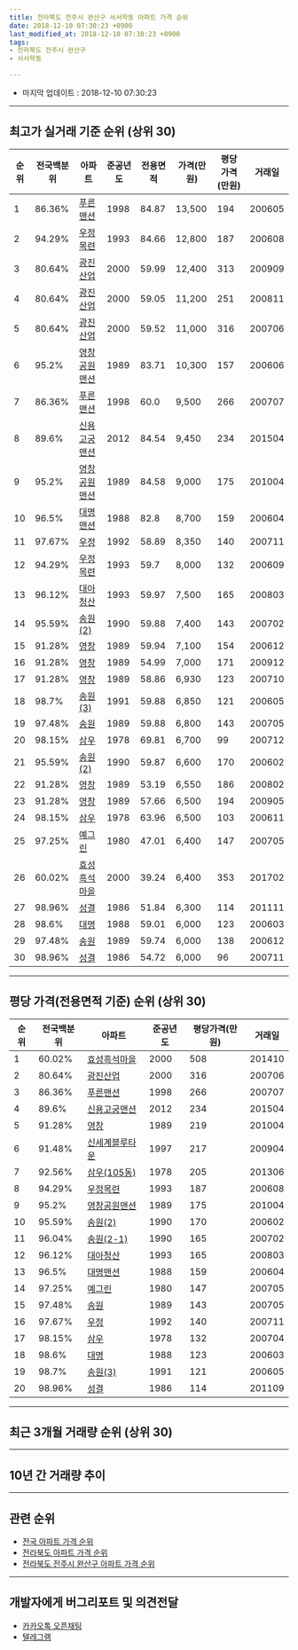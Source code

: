 ```yaml
---
title: 전라북도 전주시 완산구 서서학동 아파트 가격 순위
date: 2018-12-10 07:30:23 +0900
last_modified_at: 2018-12-10 07:30:23 +0900
tags:
- 전라북도 전주시 완산구
- 서서학동

---
```


* 마지막 업데이트 : 2018-12-10 07:30:23

---

## 최고가 실거래 기준 순위 (상위 30)


|순위|전국백분위|아파트|준공년도|전용면적|가격(만원)|평당가격(만원)|거래일|
|---|---|---|---|---|---|---|---|
|1|86.36%|[푸른맨션](https://search.naver.com/search.naver?query=%EC%A0%84%EB%9D%BC%EB%B6%81%EB%8F%84+%EC%A0%84%EC%A3%BC%EC%8B%9C+%EC%99%84%EC%82%B0%EA%B5%AC+%EC%84%9C%EC%84%9C%ED%95%99%EB%8F%99+%ED%91%B8%EB%A5%B8%EB%A7%A8%EC%85%98)|1998|84.87|13,500|194|200605|
|2|94.29%|[우정목련](https://search.naver.com/search.naver?query=%EC%A0%84%EB%9D%BC%EB%B6%81%EB%8F%84+%EC%A0%84%EC%A3%BC%EC%8B%9C+%EC%99%84%EC%82%B0%EA%B5%AC+%EC%84%9C%EC%84%9C%ED%95%99%EB%8F%99+%EC%9A%B0%EC%A0%95%EB%AA%A9%EB%A0%A8)|1993|84.66|12,800|187|200608|
|3|80.64%|[광진산업](https://search.naver.com/search.naver?query=%EC%A0%84%EB%9D%BC%EB%B6%81%EB%8F%84+%EC%A0%84%EC%A3%BC%EC%8B%9C+%EC%99%84%EC%82%B0%EA%B5%AC+%EC%84%9C%EC%84%9C%ED%95%99%EB%8F%99+%EA%B4%91%EC%A7%84%EC%82%B0%EC%97%85)|2000|59.99|12,400|313|200909|
|4|80.64%|[광진산업](https://search.naver.com/search.naver?query=%EC%A0%84%EB%9D%BC%EB%B6%81%EB%8F%84+%EC%A0%84%EC%A3%BC%EC%8B%9C+%EC%99%84%EC%82%B0%EA%B5%AC+%EC%84%9C%EC%84%9C%ED%95%99%EB%8F%99+%EA%B4%91%EC%A7%84%EC%82%B0%EC%97%85)|2000|59.05|11,200|251|200811|
|5|80.64%|[광진산업](https://search.naver.com/search.naver?query=%EC%A0%84%EB%9D%BC%EB%B6%81%EB%8F%84+%EC%A0%84%EC%A3%BC%EC%8B%9C+%EC%99%84%EC%82%B0%EA%B5%AC+%EC%84%9C%EC%84%9C%ED%95%99%EB%8F%99+%EA%B4%91%EC%A7%84%EC%82%B0%EC%97%85)|2000|59.52|11,000|316|200706|
|6|95.2%|[영창공원맨션](https://search.naver.com/search.naver?query=%EC%A0%84%EB%9D%BC%EB%B6%81%EB%8F%84+%EC%A0%84%EC%A3%BC%EC%8B%9C+%EC%99%84%EC%82%B0%EA%B5%AC+%EC%84%9C%EC%84%9C%ED%95%99%EB%8F%99+%EC%98%81%EC%B0%BD%EA%B3%B5%EC%9B%90%EB%A7%A8%EC%85%98)|1989|83.71|10,300|157|200606|
|7|86.36%|[푸른맨션](https://search.naver.com/search.naver?query=%EC%A0%84%EB%9D%BC%EB%B6%81%EB%8F%84+%EC%A0%84%EC%A3%BC%EC%8B%9C+%EC%99%84%EC%82%B0%EA%B5%AC+%EC%84%9C%EC%84%9C%ED%95%99%EB%8F%99+%ED%91%B8%EB%A5%B8%EB%A7%A8%EC%85%98)|1998|60.0|9,500|266|200707|
|8|89.6%|[신용고궁맨션](https://search.naver.com/search.naver?query=%EC%A0%84%EB%9D%BC%EB%B6%81%EB%8F%84+%EC%A0%84%EC%A3%BC%EC%8B%9C+%EC%99%84%EC%82%B0%EA%B5%AC+%EC%84%9C%EC%84%9C%ED%95%99%EB%8F%99+%EC%8B%A0%EC%9A%A9%EA%B3%A0%EA%B6%81%EB%A7%A8%EC%85%98)|2012|84.54|9,450|234|201504|
|9|95.2%|[영창공원맨션](https://search.naver.com/search.naver?query=%EC%A0%84%EB%9D%BC%EB%B6%81%EB%8F%84+%EC%A0%84%EC%A3%BC%EC%8B%9C+%EC%99%84%EC%82%B0%EA%B5%AC+%EC%84%9C%EC%84%9C%ED%95%99%EB%8F%99+%EC%98%81%EC%B0%BD%EA%B3%B5%EC%9B%90%EB%A7%A8%EC%85%98)|1989|84.58|9,000|175|201004|
|10|96.5%|[대명맨션](https://search.naver.com/search.naver?query=%EC%A0%84%EB%9D%BC%EB%B6%81%EB%8F%84+%EC%A0%84%EC%A3%BC%EC%8B%9C+%EC%99%84%EC%82%B0%EA%B5%AC+%EC%84%9C%EC%84%9C%ED%95%99%EB%8F%99+%EB%8C%80%EB%AA%85%EB%A7%A8%EC%85%98)|1988|82.8|8,700|159|200604|
|11|97.67%|[우정](https://search.naver.com/search.naver?query=%EC%A0%84%EB%9D%BC%EB%B6%81%EB%8F%84+%EC%A0%84%EC%A3%BC%EC%8B%9C+%EC%99%84%EC%82%B0%EA%B5%AC+%EC%84%9C%EC%84%9C%ED%95%99%EB%8F%99+%EC%9A%B0%EC%A0%95)|1992|58.89|8,350|140|200711|
|12|94.29%|[우정목련](https://search.naver.com/search.naver?query=%EC%A0%84%EB%9D%BC%EB%B6%81%EB%8F%84+%EC%A0%84%EC%A3%BC%EC%8B%9C+%EC%99%84%EC%82%B0%EA%B5%AC+%EC%84%9C%EC%84%9C%ED%95%99%EB%8F%99+%EC%9A%B0%EC%A0%95%EB%AA%A9%EB%A0%A8)|1993|59.7|8,000|132|200609|
|13|96.12%|[대아청산](https://search.naver.com/search.naver?query=%EC%A0%84%EB%9D%BC%EB%B6%81%EB%8F%84+%EC%A0%84%EC%A3%BC%EC%8B%9C+%EC%99%84%EC%82%B0%EA%B5%AC+%EC%84%9C%EC%84%9C%ED%95%99%EB%8F%99+%EB%8C%80%EC%95%84%EC%B2%AD%EC%82%B0)|1993|59.97|7,500|165|200803|
|14|95.59%|[송원(2)](https://search.naver.com/search.naver?query=%EC%A0%84%EB%9D%BC%EB%B6%81%EB%8F%84+%EC%A0%84%EC%A3%BC%EC%8B%9C+%EC%99%84%EC%82%B0%EA%B5%AC+%EC%84%9C%EC%84%9C%ED%95%99%EB%8F%99+%EC%86%A1%EC%9B%90%282%29)|1990|59.88|7,400|143|200702|
|15|91.28%|[영창](https://search.naver.com/search.naver?query=%EC%A0%84%EB%9D%BC%EB%B6%81%EB%8F%84+%EC%A0%84%EC%A3%BC%EC%8B%9C+%EC%99%84%EC%82%B0%EA%B5%AC+%EC%84%9C%EC%84%9C%ED%95%99%EB%8F%99+%EC%98%81%EC%B0%BD)|1989|59.94|7,100|154|200612|
|16|91.28%|[영창](https://search.naver.com/search.naver?query=%EC%A0%84%EB%9D%BC%EB%B6%81%EB%8F%84+%EC%A0%84%EC%A3%BC%EC%8B%9C+%EC%99%84%EC%82%B0%EA%B5%AC+%EC%84%9C%EC%84%9C%ED%95%99%EB%8F%99+%EC%98%81%EC%B0%BD)|1989|54.99|7,000|171|200912|
|17|91.28%|[영창](https://search.naver.com/search.naver?query=%EC%A0%84%EB%9D%BC%EB%B6%81%EB%8F%84+%EC%A0%84%EC%A3%BC%EC%8B%9C+%EC%99%84%EC%82%B0%EA%B5%AC+%EC%84%9C%EC%84%9C%ED%95%99%EB%8F%99+%EC%98%81%EC%B0%BD)|1989|58.86|6,930|123|200710|
|18|98.7%|[송원(3)](https://search.naver.com/search.naver?query=%EC%A0%84%EB%9D%BC%EB%B6%81%EB%8F%84+%EC%A0%84%EC%A3%BC%EC%8B%9C+%EC%99%84%EC%82%B0%EA%B5%AC+%EC%84%9C%EC%84%9C%ED%95%99%EB%8F%99+%EC%86%A1%EC%9B%90%283%29)|1991|59.88|6,850|121|200605|
|19|97.48%|[송원](https://search.naver.com/search.naver?query=%EC%A0%84%EB%9D%BC%EB%B6%81%EB%8F%84+%EC%A0%84%EC%A3%BC%EC%8B%9C+%EC%99%84%EC%82%B0%EA%B5%AC+%EC%84%9C%EC%84%9C%ED%95%99%EB%8F%99+%EC%86%A1%EC%9B%90)|1989|59.88|6,800|143|200705|
|20|98.15%|[삼우](https://search.naver.com/search.naver?query=%EC%A0%84%EB%9D%BC%EB%B6%81%EB%8F%84+%EC%A0%84%EC%A3%BC%EC%8B%9C+%EC%99%84%EC%82%B0%EA%B5%AC+%EC%84%9C%EC%84%9C%ED%95%99%EB%8F%99+%EC%82%BC%EC%9A%B0)|1978|69.81|6,700|99|200712|
|21|95.59%|[송원(2)](https://search.naver.com/search.naver?query=%EC%A0%84%EB%9D%BC%EB%B6%81%EB%8F%84+%EC%A0%84%EC%A3%BC%EC%8B%9C+%EC%99%84%EC%82%B0%EA%B5%AC+%EC%84%9C%EC%84%9C%ED%95%99%EB%8F%99+%EC%86%A1%EC%9B%90%282%29)|1990|59.87|6,600|170|200602|
|22|91.28%|[영창](https://search.naver.com/search.naver?query=%EC%A0%84%EB%9D%BC%EB%B6%81%EB%8F%84+%EC%A0%84%EC%A3%BC%EC%8B%9C+%EC%99%84%EC%82%B0%EA%B5%AC+%EC%84%9C%EC%84%9C%ED%95%99%EB%8F%99+%EC%98%81%EC%B0%BD)|1989|53.19|6,550|186|200802|
|23|91.28%|[영창](https://search.naver.com/search.naver?query=%EC%A0%84%EB%9D%BC%EB%B6%81%EB%8F%84+%EC%A0%84%EC%A3%BC%EC%8B%9C+%EC%99%84%EC%82%B0%EA%B5%AC+%EC%84%9C%EC%84%9C%ED%95%99%EB%8F%99+%EC%98%81%EC%B0%BD)|1989|57.66|6,500|194|200905|
|24|98.15%|[삼우](https://search.naver.com/search.naver?query=%EC%A0%84%EB%9D%BC%EB%B6%81%EB%8F%84+%EC%A0%84%EC%A3%BC%EC%8B%9C+%EC%99%84%EC%82%B0%EA%B5%AC+%EC%84%9C%EC%84%9C%ED%95%99%EB%8F%99+%EC%82%BC%EC%9A%B0)|1978|63.96|6,500|103|200611|
|25|97.25%|[예그린](https://search.naver.com/search.naver?query=%EC%A0%84%EB%9D%BC%EB%B6%81%EB%8F%84+%EC%A0%84%EC%A3%BC%EC%8B%9C+%EC%99%84%EC%82%B0%EA%B5%AC+%EC%84%9C%EC%84%9C%ED%95%99%EB%8F%99+%EC%98%88%EA%B7%B8%EB%A6%B0)|1980|47.01|6,400|147|200705|
|26|60.02%|[효성흑석마을](https://search.naver.com/search.naver?query=%EC%A0%84%EB%9D%BC%EB%B6%81%EB%8F%84+%EC%A0%84%EC%A3%BC%EC%8B%9C+%EC%99%84%EC%82%B0%EA%B5%AC+%EC%84%9C%EC%84%9C%ED%95%99%EB%8F%99+%ED%9A%A8%EC%84%B1%ED%9D%91%EC%84%9D%EB%A7%88%EC%9D%84)|2000|39.24|6,400|353|201702|
|27|98.96%|[성결](https://search.naver.com/search.naver?query=%EC%A0%84%EB%9D%BC%EB%B6%81%EB%8F%84+%EC%A0%84%EC%A3%BC%EC%8B%9C+%EC%99%84%EC%82%B0%EA%B5%AC+%EC%84%9C%EC%84%9C%ED%95%99%EB%8F%99+%EC%84%B1%EA%B2%B0)|1986|51.84|6,300|114|201111|
|28|98.6%|[대명](https://search.naver.com/search.naver?query=%EC%A0%84%EB%9D%BC%EB%B6%81%EB%8F%84+%EC%A0%84%EC%A3%BC%EC%8B%9C+%EC%99%84%EC%82%B0%EA%B5%AC+%EC%84%9C%EC%84%9C%ED%95%99%EB%8F%99+%EB%8C%80%EB%AA%85)|1988|59.01|6,000|123|200603|
|29|97.48%|[송원](https://search.naver.com/search.naver?query=%EC%A0%84%EB%9D%BC%EB%B6%81%EB%8F%84+%EC%A0%84%EC%A3%BC%EC%8B%9C+%EC%99%84%EC%82%B0%EA%B5%AC+%EC%84%9C%EC%84%9C%ED%95%99%EB%8F%99+%EC%86%A1%EC%9B%90)|1989|59.74|6,000|138|200612|
|30|98.96%|[성결](https://search.naver.com/search.naver?query=%EC%A0%84%EB%9D%BC%EB%B6%81%EB%8F%84+%EC%A0%84%EC%A3%BC%EC%8B%9C+%EC%99%84%EC%82%B0%EA%B5%AC+%EC%84%9C%EC%84%9C%ED%95%99%EB%8F%99+%EC%84%B1%EA%B2%B0)|1986|54.72|6,000|96|200711|


---

## 평당 가격(전용면적 기준) 순위 (상위 30)


|순위|전국백분위|아파트|준공년도|평당가격(만원)|거래일|
|---|---|---|---|---|---|
|1|60.02%|[효성흑석마을](https://search.naver.com/search.naver?query=%EC%A0%84%EB%9D%BC%EB%B6%81%EB%8F%84+%EC%A0%84%EC%A3%BC%EC%8B%9C+%EC%99%84%EC%82%B0%EA%B5%AC+%EC%84%9C%EC%84%9C%ED%95%99%EB%8F%99+%ED%9A%A8%EC%84%B1%ED%9D%91%EC%84%9D%EB%A7%88%EC%9D%84)|2000|508|201410|
|2|80.64%|[광진산업](https://search.naver.com/search.naver?query=%EC%A0%84%EB%9D%BC%EB%B6%81%EB%8F%84+%EC%A0%84%EC%A3%BC%EC%8B%9C+%EC%99%84%EC%82%B0%EA%B5%AC+%EC%84%9C%EC%84%9C%ED%95%99%EB%8F%99+%EA%B4%91%EC%A7%84%EC%82%B0%EC%97%85)|2000|316|200706|
|3|86.36%|[푸른맨션](https://search.naver.com/search.naver?query=%EC%A0%84%EB%9D%BC%EB%B6%81%EB%8F%84+%EC%A0%84%EC%A3%BC%EC%8B%9C+%EC%99%84%EC%82%B0%EA%B5%AC+%EC%84%9C%EC%84%9C%ED%95%99%EB%8F%99+%ED%91%B8%EB%A5%B8%EB%A7%A8%EC%85%98)|1998|266|200707|
|4|89.6%|[신용고궁맨션](https://search.naver.com/search.naver?query=%EC%A0%84%EB%9D%BC%EB%B6%81%EB%8F%84+%EC%A0%84%EC%A3%BC%EC%8B%9C+%EC%99%84%EC%82%B0%EA%B5%AC+%EC%84%9C%EC%84%9C%ED%95%99%EB%8F%99+%EC%8B%A0%EC%9A%A9%EA%B3%A0%EA%B6%81%EB%A7%A8%EC%85%98)|2012|234|201504|
|5|91.28%|[영창](https://search.naver.com/search.naver?query=%EC%A0%84%EB%9D%BC%EB%B6%81%EB%8F%84+%EC%A0%84%EC%A3%BC%EC%8B%9C+%EC%99%84%EC%82%B0%EA%B5%AC+%EC%84%9C%EC%84%9C%ED%95%99%EB%8F%99+%EC%98%81%EC%B0%BD)|1989|219|201004|
|6|91.48%|[신세계블루타운](https://search.naver.com/search.naver?query=%EC%A0%84%EB%9D%BC%EB%B6%81%EB%8F%84+%EC%A0%84%EC%A3%BC%EC%8B%9C+%EC%99%84%EC%82%B0%EA%B5%AC+%EC%84%9C%EC%84%9C%ED%95%99%EB%8F%99+%EC%8B%A0%EC%84%B8%EA%B3%84%EB%B8%94%EB%A3%A8%ED%83%80%EC%9A%B4)|1997|217|200904|
|7|92.56%|[삼우(105동)](https://search.naver.com/search.naver?query=%EC%A0%84%EB%9D%BC%EB%B6%81%EB%8F%84+%EC%A0%84%EC%A3%BC%EC%8B%9C+%EC%99%84%EC%82%B0%EA%B5%AC+%EC%84%9C%EC%84%9C%ED%95%99%EB%8F%99+%EC%82%BC%EC%9A%B0%28105%EB%8F%99%29)|1978|205|201306|
|8|94.29%|[우정목련](https://search.naver.com/search.naver?query=%EC%A0%84%EB%9D%BC%EB%B6%81%EB%8F%84+%EC%A0%84%EC%A3%BC%EC%8B%9C+%EC%99%84%EC%82%B0%EA%B5%AC+%EC%84%9C%EC%84%9C%ED%95%99%EB%8F%99+%EC%9A%B0%EC%A0%95%EB%AA%A9%EB%A0%A8)|1993|187|200608|
|9|95.2%|[영창공원맨션](https://search.naver.com/search.naver?query=%EC%A0%84%EB%9D%BC%EB%B6%81%EB%8F%84+%EC%A0%84%EC%A3%BC%EC%8B%9C+%EC%99%84%EC%82%B0%EA%B5%AC+%EC%84%9C%EC%84%9C%ED%95%99%EB%8F%99+%EC%98%81%EC%B0%BD%EA%B3%B5%EC%9B%90%EB%A7%A8%EC%85%98)|1989|175|201004|
|10|95.59%|[송원(2)](https://search.naver.com/search.naver?query=%EC%A0%84%EB%9D%BC%EB%B6%81%EB%8F%84+%EC%A0%84%EC%A3%BC%EC%8B%9C+%EC%99%84%EC%82%B0%EA%B5%AC+%EC%84%9C%EC%84%9C%ED%95%99%EB%8F%99+%EC%86%A1%EC%9B%90%282%29)|1990|170|200602|
|11|96.04%|[송원(2-1)](https://search.naver.com/search.naver?query=%EC%A0%84%EB%9D%BC%EB%B6%81%EB%8F%84+%EC%A0%84%EC%A3%BC%EC%8B%9C+%EC%99%84%EC%82%B0%EA%B5%AC+%EC%84%9C%EC%84%9C%ED%95%99%EB%8F%99+%EC%86%A1%EC%9B%90%282-1%29)|1990|165|200702|
|12|96.12%|[대아청산](https://search.naver.com/search.naver?query=%EC%A0%84%EB%9D%BC%EB%B6%81%EB%8F%84+%EC%A0%84%EC%A3%BC%EC%8B%9C+%EC%99%84%EC%82%B0%EA%B5%AC+%EC%84%9C%EC%84%9C%ED%95%99%EB%8F%99+%EB%8C%80%EC%95%84%EC%B2%AD%EC%82%B0)|1993|165|200803|
|13|96.5%|[대명맨션](https://search.naver.com/search.naver?query=%EC%A0%84%EB%9D%BC%EB%B6%81%EB%8F%84+%EC%A0%84%EC%A3%BC%EC%8B%9C+%EC%99%84%EC%82%B0%EA%B5%AC+%EC%84%9C%EC%84%9C%ED%95%99%EB%8F%99+%EB%8C%80%EB%AA%85%EB%A7%A8%EC%85%98)|1988|159|200604|
|14|97.25%|[예그린](https://search.naver.com/search.naver?query=%EC%A0%84%EB%9D%BC%EB%B6%81%EB%8F%84+%EC%A0%84%EC%A3%BC%EC%8B%9C+%EC%99%84%EC%82%B0%EA%B5%AC+%EC%84%9C%EC%84%9C%ED%95%99%EB%8F%99+%EC%98%88%EA%B7%B8%EB%A6%B0)|1980|147|200705|
|15|97.48%|[송원](https://search.naver.com/search.naver?query=%EC%A0%84%EB%9D%BC%EB%B6%81%EB%8F%84+%EC%A0%84%EC%A3%BC%EC%8B%9C+%EC%99%84%EC%82%B0%EA%B5%AC+%EC%84%9C%EC%84%9C%ED%95%99%EB%8F%99+%EC%86%A1%EC%9B%90)|1989|143|200705|
|16|97.67%|[우정](https://search.naver.com/search.naver?query=%EC%A0%84%EB%9D%BC%EB%B6%81%EB%8F%84+%EC%A0%84%EC%A3%BC%EC%8B%9C+%EC%99%84%EC%82%B0%EA%B5%AC+%EC%84%9C%EC%84%9C%ED%95%99%EB%8F%99+%EC%9A%B0%EC%A0%95)|1992|140|200711|
|17|98.15%|[삼우](https://search.naver.com/search.naver?query=%EC%A0%84%EB%9D%BC%EB%B6%81%EB%8F%84+%EC%A0%84%EC%A3%BC%EC%8B%9C+%EC%99%84%EC%82%B0%EA%B5%AC+%EC%84%9C%EC%84%9C%ED%95%99%EB%8F%99+%EC%82%BC%EC%9A%B0)|1978|132|200704|
|18|98.6%|[대명](https://search.naver.com/search.naver?query=%EC%A0%84%EB%9D%BC%EB%B6%81%EB%8F%84+%EC%A0%84%EC%A3%BC%EC%8B%9C+%EC%99%84%EC%82%B0%EA%B5%AC+%EC%84%9C%EC%84%9C%ED%95%99%EB%8F%99+%EB%8C%80%EB%AA%85)|1988|123|200603|
|19|98.7%|[송원(3)](https://search.naver.com/search.naver?query=%EC%A0%84%EB%9D%BC%EB%B6%81%EB%8F%84+%EC%A0%84%EC%A3%BC%EC%8B%9C+%EC%99%84%EC%82%B0%EA%B5%AC+%EC%84%9C%EC%84%9C%ED%95%99%EB%8F%99+%EC%86%A1%EC%9B%90%283%29)|1991|121|200605|
|20|98.96%|[성결](https://search.naver.com/search.naver?query=%EC%A0%84%EB%9D%BC%EB%B6%81%EB%8F%84+%EC%A0%84%EC%A3%BC%EC%8B%9C+%EC%99%84%EC%82%B0%EA%B5%AC+%EC%84%9C%EC%84%9C%ED%95%99%EB%8F%99+%EC%84%B1%EA%B2%B0)|1986|114|201109|


---

## 최근 3개월 거래량 순위 (상위 30)


<div style="width:100%;">
    <canvas id="deal_count_ranking" height="250"></canvas>
</div>


<script>
new Chart(document.getElementById("deal_count_ranking"), {
    type: 'horizontalBar',
    data: {
        labels: ['대아청산', '신세계블루타운', '푸른맨션', '광진산업', '대명', '우정', '우정목련', '송원', '송원(2)', '성결', '영창공원맨션', '송원(2-1)', '효성흑석마을'],
        datasets: [{
            label: '실거래 수',
            data: [4, 3, 2, 2, 1, 1, 1, 1, 1, 1, 1, 1, 1],
            borderColor: "rgba(255, 0, 128, 1)",
            backgroundColor: "rgba(255, 0, 128, 0.5)",
            fill: false,
        }]
    },
    options: {
        responsive: true,
        title: {
            display: true,
            text: '최근 3개월 거래량 순위'
        },
        tooltips: {
            mode: 'index',
            intersect: false,
            callbacks: {
                title: function(tooltipItems, data) {
                    return "실거래 수:";
                },
                label: function(tooltipItem, data) {
                    return data.labels[tooltipItem.index] + ": " + tooltipItem.xLabel;
                }
            }
        },
        hover: {
            mode: 'nearest',
            intersect: true
        },
        scales: {
            xAxes: [{
                display: true,
                scaleLabel: {
                    display: true,
                    labelString: '실거래 수'
                },
                ticks: {
                    suggestedMin: 0,
                }
            }],
            yAxes: [{
                display: true,
                ticks: {
                    autoSkip: false,
                    callback: function(value, index, values) {
                        if (value.length > 15)
                            return value.substr(0, 13) + "...";
                        else
                            return value;
                    }
                },
                scaleLabel: {
                    display: false,
                }
            }]
        }
    }
});

</script>


---

## 10년 간 거래량 추이


<div style="width:100%;">
    <canvas id="deal_progress" height="250"></canvas>
</div>

<script>
new Chart(document.getElementById("deal_progress"), {
    type: 'line',
    data: {
        labels: ['200812','200901','200902','200903','200904','200905','200906','200907','200908','200909','200910','200911','200912','201001','201002','201003','201004','201005','201006','201007','201008','201009','201010','201011','201012','201101','201102','201103','201104','201105','201106','201107','201108','201109','201110','201111','201112','201201','201202','201203','201204','201205','201206','201207','201208','201209','201210','201211','201212','201301','201302','201303','201304','201305','201306','201307','201308','201309','201310','201311','201312','201401','201402','201403','201404','201405','201406','201407','201408','201409','201410','201411','201412','201501','201502','201503','201504','201505','201506','201507','201508','201509','201510','201511','201512','201601','201602','201603','201604','201605','201606','201607','201608','201609','201610','201611','201612','201701','201702','201703','201704','201705','201706','201707','201708','201709','201710','201711','201712','201801','201802','201803','201804','201805','201806','201807','201808','201809','201810','201811','201812'],
        datasets: [{
            label: '실거래 수',
            pointRadius: 1,
            data: [16, 13, 17, 33, 30, 19, 21, 13, 14, 18, 20, 21, 16, 15, 22, 17, 19, 13, 10, 13, 17, 16, 19, 18, 16, 13, 20, 21, 22, 25, 23, 18, 21, 20, 14, 12, 14, 7, 9, 10, 7, 10, 10, 4, 6, 13, 13, 15, 6, 5, 6, 9, 17, 5, 16, 7, 10, 9, 13, 15, 12, 8, 11, 17, 19, 13, 16, 8, 6, 7, 13, 4, 8, 6, 13, 21, 17, 9, 12, 11, 17, 9, 13, 10, 8, 9, 13, 16, 17, 13, 15, 8, 18, 10, 11, 16, 7, 13, 9, 11, 10, 18, 10, 11, 10, 12, 10, 13, 14, 10, 14, 13, 8, 5, 6, 8, 3, 12, 14, 6, 0],
            borderColor: "rgba(255, 201, 14, 1)",
            backgroundColor: "rgba(255, 201, 14, 0.5)",
            fill: true,
        }]
    },
    options: {
        responsive: true,
        title: {
            display: true,
            text: '10년간 거래량 추이'
        },
        tooltips: {
            mode: 'index',
            intersect: false,
        },
        hover: {
            mode: 'nearest',
            intersect: true
        },
        scales: {
            xAxes: [{
                display: true,
                scaleLabel: {
                    display: true,
                    labelString: '년/월'
                }
            }],
            yAxes: [{
                display: true,
                ticks: {
                    suggestedMin: 0,
                },
                scaleLabel: {
                    display: true,
                    labelString: '실거래 수'
                }
            }]
        }
    }
});

</script>


---

## 관련 순위

- [전국 아파트 가격 순위](https://inasie.github.io/apt-ranking/전국)
- [전라북도 아파트 가격 순위](https://inasie.github.io/apt-ranking/전라북도)
- [전라북도 전주시 완산구 아파트 가격 순위](https://inasie.github.io/apt-ranking/전라북도-전주시-완산구)


---

## 개발자에게 버그리포트 및 의견전달

- [카카오톡 오픈채팅](https://open.kakao.com/o/gLJUAP4)
- [텔레그램](https://t.me/inasie)

